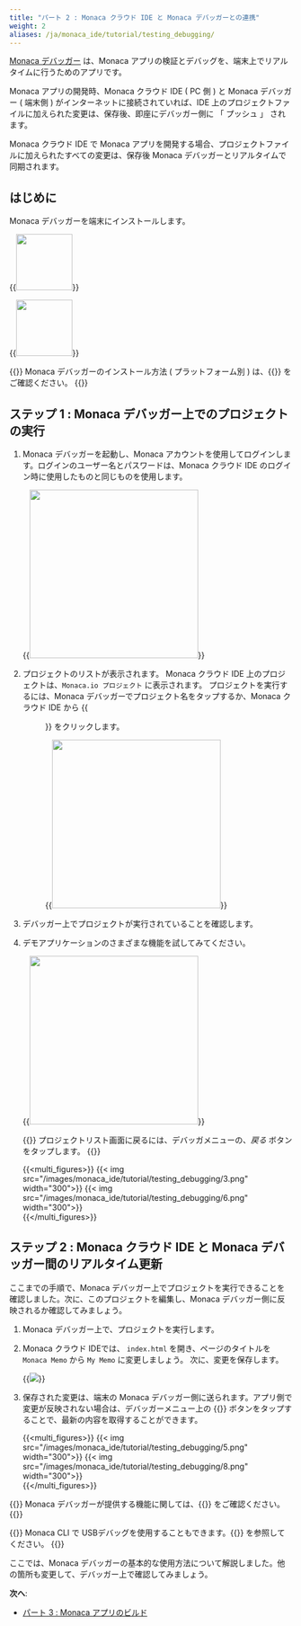 ```yaml
---
title: "パート 2 : Monaca クラウド IDE と Monaca デバッガーとの連携"
weight: 2
aliases: /ja/monaca_ide/tutorial/testing_debugging/
---
```


[Monaca デバッガー](/ja/products_guide/debugger/) は、Monaca
アプリの検証とデバッグを、端末上でリアルタイムに行うためのアプリです。

Monaca アプリの開発時、Monaca クラウド IDE ( PC 側 ) と Monaca
デバッガー ( 端末側 ) がインターネットに接続されていれば、IDE
上のプロジェクトファイルに加えられた変更は、保存後、即座にデバッガー側に
「 プッシュ 」 されます。

Monaca クラウド IDE で Monaca アプリを開発する場合、プロジェクトファイルに加えられたすべての変更は、保存後 Monaca デバッガーとリアルタイムで同期されます。

## はじめに

Monaca デバッガーを端末にインストールします。

{{<img src="/images/monaca_ide/tutorial/testing_debugging/App_Store.jpg" width="100" link="https://itunes.apple.com/jp/app/monaca/id550941371?mt=8">}}

{{<img src="/images/monaca_ide/tutorial/testing_debugging/Google_play.png" width="100" link="https://play.google.com/store/apps/details?id=mobi.monaca.debugger&hl=ja">}}

{{<note>}}
Monaca デバッガーのインストール方法 ( プラットフォーム別 )
は、{{<link href="/ja/products_guide/debugger/installation/" title="こちら">}} をご確認ください。
{{</note>}}

## ステップ 1 : Monaca デバッガー上でのプロジェクトの実行

1.  Monaca デバッガーを起動し、Monaca アカウントを使用してログインします。ログインのユーザー名とパスワードは、Monaca クラウド IDE のログイン時に使用したものと同じものを使用します。

    {{<img src="/images/monaca_ide/tutorial/testing_debugging/1.png" width="300">}}

2.  プロジェクトのリストが表示されます。 Monaca クラウド IDE 上のプロジェクトは、`Monaca.io プロジェクト` に表示されます。 プロジェクトを実行するには、Monaca デバッガーでプロジェクト名をタップするか、Monaca クラウド IDE から {{<menu menu1="実行" menu2="実機で実行">}} をクリックします。

    {{<img src="/images/monaca_ide/tutorial/testing_debugging/4.png" width="300">}}

3.  デバッガー上でプロジェクトが実行されていることを確認します。

4. デモアプリケーションのさまざまな機能を試してみてください。

    {{<img src="/images/monaca_ide/tutorial/testing_debugging/4.png" width="300">}}

    {{<note>}}
    プロジェクトリスト画面に戻るには、デバッガメニューの、<i>戻る</i> ボタンをタップします。
    {{</note>}} 

    {{<multi_figures>}}
        {{< img src="/images/monaca_ide/tutorial/testing_debugging/3.png" width="300">}}
        {{< img src="/images/monaca_ide/tutorial/testing_debugging/6.png" width="300">}}  
    {{</multi_figures>}}

## ステップ 2 : Monaca クラウド IDE と Monaca デバッガー間のリアルタイム更新

ここまでの手順で、Monaca デバッガー上でプロジェクトを実行できることを確認しました。次に、このプロジェクトを編集し、Monaca デバッガー側に反映されるか確認してみましょう。

1.  Monaca デバッガー上で、プロジェクトを実行します。

2.  Monaca クラウド IDEでは、 `index.html` を開き、ページのタイトルを `Monaca Memo` から `My Memo` に変更しましょう。 次に、変更を保存します。

    {{<img src="/images/monaca_ide/tutorial/testing_debugging/7.png" >}}

3.  保存された変更は、端末の Monaca デバッガー側に送られます。アプリ側で変更が反映されない場合は、デバッガーメニュー上の {{<guilabel name="更新">}} ボタンをタップすることで、最新の内容を取得することができます。

    {{<multi_figures>}}
        {{< img src="/images/monaca_ide/tutorial/testing_debugging/5.png" width="300">}}
        {{< img src="/images/monaca_ide/tutorial/testing_debugging/8.png" width="300">}}  
    {{</multi_figures>}}

{{<note>}}
Monaca デバッガーが提供する機能に関しては、{{<link href="/en/products_guide/debugger/features/" title=" 機能の概要">}} をご確認ください。
{{</note>}}

{{<note>}}
    Monaca CLI で USBデバッグを使用することもできます。{{<link title="Monaca 提供のローカル環境用の開発ツールと Monaca デバッガーとの連携" href="ja/products_guide/debugger/debug/#monaca-提供のローカル環境用の開発ツールと-monaca-デバッガーとの連携">}} を参照してください。
{{</note>}}

ここでは、Monaca デバッガーの基本的な使用方法について解説しました。他の箇所も変更して、デバッガー上で確認してみましょう。

**次へ**: 

- [パート 3 : Monaca アプリのビルド](../building_app/)

